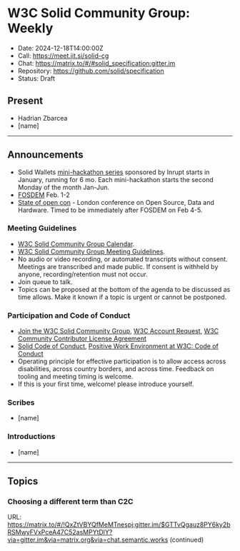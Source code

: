 # W3C Solid Community Group: Weekly

* Date: 2024-12-18T14:00:00Z
* Call: https://meet.jit.si/solid-cg
* Chat: https://matrix.to/#/#solid_specification:gitter.im
* Repository: https://github.com/solid/specification
* Status: Draft

## Present
* Hadrian Zbarcea
* [name]

---

## Announcements

* Solid Wallets [mini-hackathon series](https://www.inrupt.com/event/solid-hackathon/home) sponsored by Inrupt starts in January, running for 6 mo. Each mini-hackathon starts the second Monday of the month Jan-Jun.
* [FOSDEM](https://fosdem.org/2025/) Feb. 1-2
* [State of open con](https://sessionize.com/state-of-open-con-2025/) - London conference on Open Source, Data and Hardware. Timed to be immediately after FOSDEM on Feb 4-5.

### Meeting Guidelines
* [W3C Solid Community Group Calendar](https://www.w3.org/groups/cg/solid/calendar).
* [W3C Solid Community Group Meeting Guidelines](https://github.com/w3c-cg/solid/blob/main/meetings/README.md).
* No audio or video recording, or automated transcripts without consent. Meetings are transcribed and made public. If consent is withheld by anyone, recording/retention must not occur.
* Join queue to talk.
* Topics can be proposed at the bottom of the agenda to be discussed as time allows. Make it known if a topic is urgent or cannot be postponed.

### Participation and Code of Conduct
* [Join the W3C Solid Community Group](https://www.w3.org/community/solid/join), [W3C Account Request](http://www.w3.org/accounts/request), [W3C Community Contributor License Agreement](https://www.w3.org/community/about/agreements/cla/)
* [Solid Code of Conduct](https://github.com/solid/process/blob/main/code-of-conduct.md), [Positive Work Environment at W3C: Code of Conduct](https://www.w3.org/policies/code-of-conduct/)
* Operating principle for effective participation is to allow access across disabilities, across country borders, and across time. Feedback on tooling and meeting timing is welcome.
* If this is your first time, welcome! please introduce yourself.

### Scribes
* [name]

### Introductions
* [name]

---

## Topics

### Choosing a different term than C2C
URL: https://matrix.to/#/!QxZtVBYQfMeMTnespj:gitter.im/$GTTvQgauz8PY6ky2bRSMwyFVxPceA47C52asMPYtDlY?via=gitter.im&via=matrix.org&via=chat.semantic.works
(continued)

